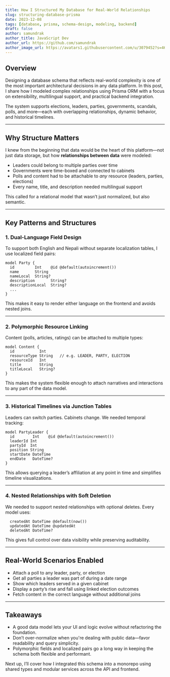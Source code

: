 ```yaml
---
title: How I Structured My Database for Real-World Relationships
slug: structuring-database-prisma
date: 2023-12-08
tags: [database, prisma, schema-design, modeling, backend]
draft: false
author: samundrak
author_title: JavaScript Dev
author_url: https://github.com/samundrak
author_image_url: https://avatars1.githubusercontent.com/u/3079452?s=460&u=e5bd48488cb71b665ea5403192c6b8a963644a08&v=4
---
```


## Overview

Designing a database schema that reflects real-world complexity is one of the most important architectural decisions in any data platform. In this post, I share how I modeled complex relationships using Prisma ORM with a focus on extensibility, multilingual support, and practical backend integration.

The system supports elections, leaders, parties, governments, scandals, polls, and more—each with overlapping relationships, dynamic behavior, and historical timelines.

---
<!-- truncate    -->
## Why Structure Matters

I knew from the beginning that data would be the heart of this platform—not just data storage, but how **relationships between data** were modeled:

* Leaders could belong to multiple parties over time
* Governments were time-boxed and connected to cabinets
* Polls and content had to be attachable to *any* resource (leaders, parties, elections)
* Every name, title, and description needed multilingual support

This called for a relational model that wasn’t just normalized, but also semantic.

---

## Key Patterns and Structures

### 1. **Dual-Language Field Design**

To support both English and Nepali without separate localization tables, I use localized field pairs:

```prisma
model Party {
  id         Int    @id @default(autoincrement())
  name       String
  nameLocal  String?
  description       String?
  descriptionLocal  String?
  ...
}
```

This makes it easy to render either language on the frontend and avoids nested joins.

---

### 2. **Polymorphic Resource Linking**

Content (polls, articles, ratings) can be attached to multiple types:

```prisma
model Content {
  id           Int
  resourceType String   // e.g. LEADER, PARTY, ELECTION
  resourceId   Int
  title        String
  titleLocal   String?
}
```

This makes the system flexible enough to attach narratives and interactions to any part of the data model.

---

### 3. **Historical Timelines via Junction Tables**

Leaders can switch parties. Cabinets change. We needed temporal tracking:

```prisma
model PartyLeader {
  id        Int    @id @default(autoincrement())
  leaderId Int
  partyId  Int
  position String
  startDate DateTime
  endDate   DateTime?
}
```

This allows querying a leader’s affiliation at any point in time and simplifies timeline visualizations.

---

### 4. **Nested Relationships with Soft Deletion**

We needed to support nested relationships with optional deletes. Every model uses:

```prisma
  createdAt DateTime @default(now())
  updatedAt DateTime @updatedAt
  deletedAt DateTime?
```

This gives full control over data visibility while preserving auditability.

---

## Real-World Scenarios Enabled

* Attach a poll to any leader, party, or election
* Get all parties a leader was part of during a date range
* Show which leaders served in a given cabinet
* Display a party’s rise and fall using linked election outcomes
* Fetch content in the correct language without additional joins

---

## Takeaways

* A good data model lets your UI and logic evolve without refactoring the foundation.
* Don’t over-normalize when you're dealing with public data—favor readability and query simplicity.
* Polymorphic fields and localized pairs go a long way in keeping the schema both flexible and performant.

Next up, I’ll cover how I integrated this schema into a monorepo using shared types and modular services across the API and frontend.

